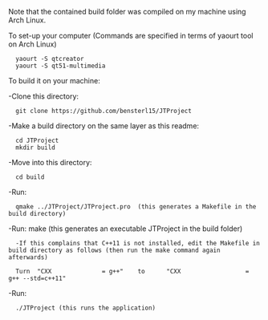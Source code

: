 Note that the contained build folder was compiled on my machine using Arch Linux. 

To set-up your computer (Commands are specified in terms of yaourt tool on Arch Linux)

      yaourt -S qtcreator
      yaourt -S qt51-multimedia

To build it on your machine:

-Clone this directory:

      git clone https://github.com/bensterl15/JTProject

-Make a build directory on the same layer as this readme:
      
      cd JTProject
      mkdir build

-Move into this directory:
      
      cd build

-Run: 
      
      qmake ../JTProject/JTProject.pro  (this generates a Makefile in the build directory)

-Run: make (this generates an executable JTProject in the build folder)

      -If this complains that C++11 is not installed, edit the Makefile in build directory as follows (then run the make command again afterwards)

      Turn  "CXX              = g++"    to      "CXX                  = g++ --std=c++11"

-Run:
      
      ./JTProject (this runs the application)
